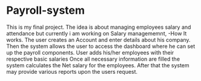 # Payroll-system
This is my final project. The idea is about managing employees salary and attendance but currently i am working on Salary managememnt,
-How It works.
The user creates an Account and enter details about his company.
Then the system allows the user to access the dashboard where he can set up the payroll components.
User adds his/her employees with their respective basic salaries
Once all necessary information are filled the system calculates the Net salary for the employees.
After that the system may provide various reports upon the users request.
